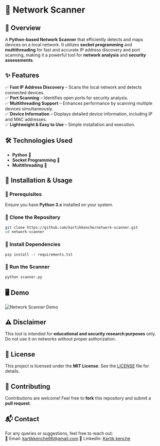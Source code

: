 # 🚀 Network Scanner

## 📌 Overview
A **Python-based Network Scanner** that efficiently detects and maps devices on a local network. It utilizes **socket programming** and **multithreading** for fast and accurate IP address discovery and port scanning, making it a powerful tool for **network analysis** and **security assessments**.

## ✨ Features
✅ **Fast IP Address Discovery** – Scans the local network and detects connected devices.  
✅ **Port Scanning** – Identifies open ports for security analysis.  
✅ **Multithreading Support** – Enhances performance by scanning multiple devices simultaneously.  
✅ **Device Information** – Displays detailed device information, including IP and MAC addresses.  
✅ **Lightweight & Easy to Use** – Simple installation and execution.  

## 🛠️ Technologies Used
- **Python** 🐍
- **Socket Programming** 🔌
- **Multithreading** 🚀

## 📂 Installation & Usage
### 🔹 Prerequisites
Ensure you have **Python 3.x** installed on your system.

### 🔹 Clone the Repository
```bash
git clone https://github.com/kartikkenche/network-scanner.git
cd network-scanner
```

### 🔹 Install Dependencies
```bash
pip install -r requirements.txt
```

### 🔹 Run the Scanner
```bash
python scanner.py
```

## 🖥️ Demo
![Network Scanner Demo](https://your-demo-image-link.com)

## ⚠️ Disclaimer
This tool is intended for **educational and security research purposes** only. Do not use it on networks without proper authorization.

## 📜 License
This project is licensed under the **MIT License**. See the [LICENSE](LICENSE) file for details.

## 🤝 Contributing
Contributions are welcome! Feel free to **fork** this repository and submit a **pull request**.

## 📬 Contact
For any queries or suggestions, feel free to reach out:  
📧 Email: kartikkenche96@gmail.com 
🔗 LinkedIn: [Kartik kenche](https://www.linkedin.com/in/kartik-kenche-2b48432b4/)

